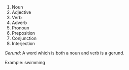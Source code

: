 1. Noun
2. Adjective
3. Verb
4. Adverb
5. Pronoun
6. Preposition
7. Conjunction
8. Interjection







*Gerund*:  A word which is both a noun and verb is a gerund.

Example:  swimming
